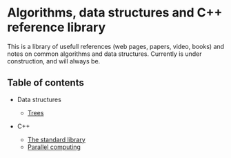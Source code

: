 # Algorithms, data structures and C++ reference library

This is a library of usefull references (web pages, papers, video, books) and notes on common algorithms and data structures. Currently is under construction, and will always be.

## Table of contents

* Data structures
	* [Trees](data_structures/trees.md)

* C++
	* [The standard library](cpp/std_library)
	* [Parallel computing](cpp/parallel_computing)
